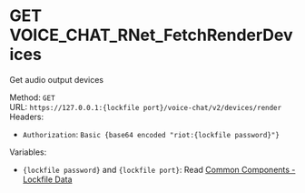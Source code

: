 # GET VOICE_CHAT_RNet_FetchRenderDevices

Get audio output devices  


Method: `GET`  
URL: `https://127.0.0.1:{lockfile port}/voice-chat/v2/devices/render`  
Headers:
 - `Authorization`: `Basic {base64 encoded "riot:{lockfile password}"}`

Variables:
 - `{lockfile password}` and `{lockfile port}`: Read [Common Components - Lockfile Data](../common-components.md#lockfile-data)

